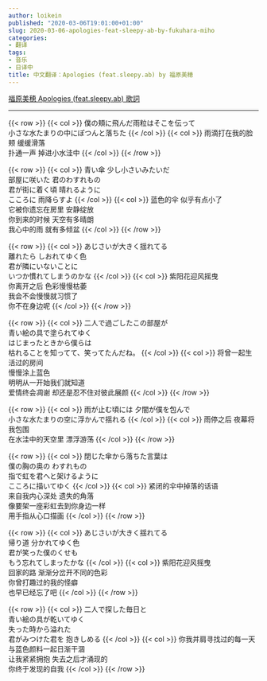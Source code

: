 ```yaml
---
author: loikein
published: "2020-03-06T19:01:00+01:00"
slug: 2020-03-06-apologies-feat-sleepy-ab-by-fukuhara-miho
categories:
- 翻译
tags:
- 音乐
- 日译中
title: 中文翻译：Apologies (feat.sleepy.ab) by 福原美穂
---
```

[福原美穂 Apologies (feat.sleepy.ab)
歌詞](http://j-lyric.net/artist/a04db95/l0210d5.html)  

***

{{< row >}}
{{< col >}}
僕の頬に飛んだ雨粒はそこを伝って  
小さな水たまりの中にぽつんと落ちた
{{< /col >}}
{{< col >}}
雨滴打在我的脸颊 缓缓滑落  
扑通一声 掉进小水洼中
{{< /col >}}
{{< /row >}}

{{< row >}}
{{< col >}}
青い傘 少し小さいみたいだ  
部屋に咲いた 君のわすれもの  
君が街に着く頃 晴れるように  
こころに 雨降らすよ
{{< /col >}}
{{< col >}}
蓝色的伞 似乎有点小了  
它被你遗忘在房里 安静绽放  
你到来的时候 天空有多晴朗  
我心中的雨 就有多倾盆
{{< /col >}}
{{< /row >}}

{{< row >}}
{{< col >}}
あじさいが大きく揺れてる  
離れたら しおれてゆく色  
君が隣にいないことに  
いつか慣れてしまうのかな
{{< /col >}}
{{< col >}}
紫阳花迎风摇曳  
你离开之后 色彩慢慢枯萎  
我会不会慢慢就习惯了  
你不在身边呢
{{< /col >}}
{{< /row >}}

{{< row >}}
{{< col >}}
二人で過ごしたこの部屋が  
青い絵の具で塗られてゆく  
はじまったときから僕らは  
枯れることを知ってて、笑ってたんだね。
{{< /col >}}
{{< col >}}
将曾一起生活过的房间  
慢慢涂上蓝色  
明明从一开始我们就知道  
爱情终会凋谢 却还是忍不住对彼此展颜
{{< /col >}}
{{< /row >}}

{{< row >}}
{{< col >}}
雨が止む頃には 夕闇が僕を包んで  
小さな水たまりの空に浮かんで揺れる
{{< /col >}}
{{< col >}}
雨停之后 夜幕将我包围  
在水洼中的天空里 漂浮游荡
{{< /col >}}
{{< /row >}}

{{< row >}}
{{< col >}}
閉じた傘から落ちた言葉は  
僕の胸の奥の わすれもの  
指で虹を君へと架けるように  
こころに描いてゆく
{{< /col >}}
{{< col >}}
紧闭的伞中掉落的话语  
来自我内心深处 遗失的角落  
像要架一座彩虹去到你身边一样  
用手指从心口描画
{{< /col >}}
{{< /row >}}

{{< row >}}
{{< col >}}
あじさいが大きく揺れてる  
帰り道 分かれてゆく色  
君が笑った僕のくせも  
もう忘れてしまったかな
{{< /col >}}
{{< col >}}
紫阳花迎风摇曳  
回家的路 渐渐分岔开不同的色彩  
你曾打趣过的我的怪癖  
也早已经忘了吧
{{< /col >}}
{{< /row >}}

{{< row >}}
{{< col >}}
二人で探した毎日と  
青い絵の具が乾いてゆく  
失った時から溢れた  
君がみつけた君を 抱きしめる
{{< /col >}}
{{< col >}}
你我并肩寻找过的每一天  
与蓝色颜料一起日渐干涸  
让我紧紧拥抱 失去之后才涌现的  
你终于发现的自我
{{< /col >}}
{{< /row >}}
